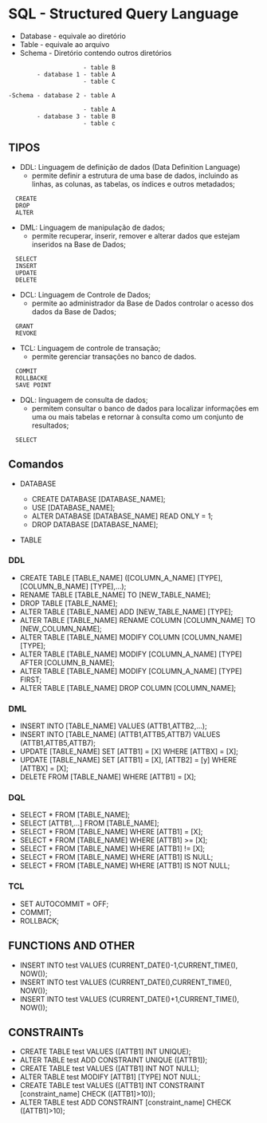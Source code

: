 # SQL - Structured Query Language

- Database - equivale ao diretório
- Table - equivale ao arquivo
- Schema - Diretório contendo outros diretórios

```text
                     - table B
        - database 1 - table A
                     - table C

-Schema - database 2 - table A

                     - table A
        - database 3 - table B
                     - table c
```

## TIPOS

- DDL: Linguagem de definição de dados (Data Definition Language)
  - permite definir a estrutura de uma base de dados, incluindo as linhas, as colunas, as tabelas, os índices e outros metadados;

```text
  CREATE
  DROP
  ALTER
```

- DML: Linguagem de manipulação de dados;
  - permite  recuperar, inserir, remover e alterar dados que estejam inseridos na Base de Dados;

```text
  SELECT
  INSERT
  UPDATE
  DELETE
```

- DCL: Linguagem de Controle de Dados;
  - permite ao administrador da Base de Dados controlar o acesso dos dados da Base de Dados;

```text
  GRANT
  REVOKE
```

- TCL: Linguagem de controle de transação;
  - permite gerenciar transações no banco de dados.

```text
  COMMIT
  ROLLBACKE
  SAVE POINT
```

- DQL: linguagem de consulta de dados;
  - permitem consultar o banco de dados para localizar informações em uma ou mais tabelas e retornar à consulta como um conjunto de resultados;

```text
  SELECT
```

## Comandos

- DATABASE
  - CREATE DATABASE [DATABASE_NAME];
  - USE [DATABASE_NAME];
  - ALTER DATABASE [DATABASE_NAME] READ ONLY = 1;
  - DROP DATABASE [DATABASE_NAME];
  
- TABLE

### DDL

  - CREATE TABLE [TABLE_NAME] ([COLUMN_A_NAME] [TYPE], [COLUMN_B_NAME] [TYPE],...);
  - RENAME TABLE [TABLE_NAME] TO [NEW_TABLE_NAME];
  - DROP TABLE [TABLE_NAME];
  - ALTER TABLE [TABLE_NAME] ADD [NEW_TABLE_NAME] [TYPE];
  - ALTER TABLE [TABLE_NAME] RENAME COLUMN [COLUMN_NAME] TO [NEW_COLUMN_NAME];
  - ALTER TABLE [TABLE_NAME] MODIFY COLUMN [COLUMN_NAME] [TYPE];
  - ALTER TABLE [TABLE_NAME] MODIFY [COLUMN_A_NAME] [TYPE] AFTER [COLUMN_B_NAME];
  - ALTER TABLE [TABLE_NAME] MODIFY [COLUMN_A_NAME] [TYPE] FIRST;
  - ALTER TABLE [TABLE_NAME] DROP COLUMN [COLUMN_NAME];
  
### DML

  - INSERT INTO [TABLE_NAME] VALUES (ATTB1,ATTB2,...);
  - INSERT INTO [TABLE_NAME] (ATTB1,ATTB5,ATTB7) VALUES (ATTB1,ATTB5,ATTB7);
  - UPDATE [TABLE_NAME] SET [ATTB1] = [X] WHERE [ATTBX] = [X];
  - UPDATE [TABLE_NAME] SET [ATTB1] = [X], [ATTB2] = [y] WHERE [ATTBX] = [X];
  - DELETE FROM [TABLE_NAME] WHERE [ATTB1] = [X];
  
### DQL

  - SELECT * FROM [TABLE_NAME];
  - SELECT [ATTB1,...] FROM [TABLE_NAME];
  - SELECT * FROM [TABLE_NAME] WHERE [ATTB1] = [X];
  - SELECT * FROM [TABLE_NAME] WHERE [ATTB1] >= [X];
  - SELECT * FROM [TABLE_NAME] WHERE [ATTB1] != [X];
  - SELECT * FROM [TABLE_NAME] WHERE [ATTB1] IS NULL;
  - SELECT * FROM [TABLE_NAME] WHERE [ATTB1] IS NOT NULL;

### TCL

  - SET AUTOCOMMIT = OFF;
  - COMMIT;
  - ROLLBACK;

## FUNCTIONS AND OTHER

- INSERT INTO test VALUES (CURRENT_DATE()-1,CURRENT_TIME(), NOW());
- INSERT INTO test VALUES (CURRENT_DATE(),CURRENT_TIME(), NOW());
- INSERT INTO test VALUES (CURRENT_DATE()+1,CURRENT_TIME(), NOW());

## CONSTRAINTs

-  CREATE TABLE test VALUES ([ATTB1] INT UNIQUE);
-  ALTER TABLE test ADD CONSTRAINT UNIQUE ([ATTB1]);
-  CREATE TABLE test VALUES ([ATTB1] INT NOT NULL);
-  ALTER TABLE test MODIFY [ATTB1] [TYPE] NOT NULL;
-  CREATE TABLE test VALUES ([ATTB1] INT CONSTRAINT [constraint_name] CHECK ([ATTB1]>10));
-  ALTER TABLE test ADD CONSTRAINT [constraint_name] CHECK ([ATTB1]>10);